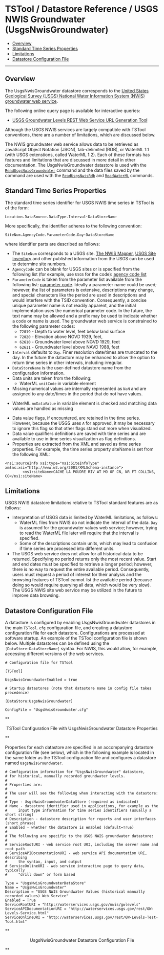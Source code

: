 # TSTool / Datastore Reference / USGS NWIS Groundwater (UsgsNwisGroundwater) #

* [Overview](#overview)
* [Standard Time Series Properties](#standard-time-series-properties)
* [Limitations](#limitations)
* [Datastore Configuration File](#datastore-configuration-file)

------------

## Overview ##

The UsgsNwisGroundwater datastore corresponds to the
[United States Geological Survey (USGS) National Water Information System (NWIS) groundwater web service](http://waterservices.usgs.gov/rest/GW-Levels-Service.html).

The following online query page is available for interactive queries:

* [USGS Groundwater Levels REST Web Service URL Generation Tool](http://waterservices.usgs.gov/rest/GW-Levels-Test-Tool.html)

Although the USGS NWIS services are largely compatible with TSTool conventions,
there are a number of limitations, which are discussed below.

The NWIS groundwater web service allows data to be retrieved as JavaScript Object Notation (JSON),
tab-delimited (RDB), or WaterML 1.1 (with USGS extenstions, called WaterML 1.2).
Each of these formats has features and limitations that are discussed in more detail in other documentation.
The UsgsNwisGroundwater datastore is used with the
[`ReadUsgsNwisGroundwater`](../../command-ref/ReadUsgsNwisGroundwater/ReadUsgsNwisGroundwater)
command and the data files saved by the command are used with the
[`ReadUsgsNwisRdb`](../../command-ref/ReadUsgsNwisRdb/ReadUsgsNwisRdb) and
[`ReadWaterML`](../../command-ref/ReadWaterML/ReadWaterML) commands.

## Standard Time Series Properties ##

The standard time series identifier for USGS NWIS time series in TSTool is of the form:

```
Location.DataSource.DataType.Interval~DataStoreName
```

More specifically, the identifier adheres to the following convention:

```
SiteNum.AgencyCode.ParameterCode.Day~DataStoreName
```

where identifier parts are described as follows:

* The `SiteNum` corresponds to a USGS site.  [The NWIS Mapper](https://maps.waterdata.usgs.gov/mapper/index.html),
[USGS Site Inventory](http://waterdata.usgs.gov/nwis/inventory) and other
published information from the USGS can be used to determine site numbers.
* `AgencyCode` can be blank for USGS sites or is specified from the following list (for example, use `USGS` for the code):
[agency code list](http://nwis.waterdata.usgs.gov/nwis/help/?read_file=nwis_agency_codes&format=table)
* `ParameterCode` is taken from the parameter list available from the following list:  [parameter code](http://nwis.waterdata.usgs.gov/usa/nwis/pmcodes).
Ideally a parameter name could be used; however, the list of parameters is extensive,
descriptions may change, and special characters like the period are used in
descriptions and would interfere with the TSID convention.
Consequently, a concise unique parameter name is not readily apparent, and the initial implementation uses the numerical parameter code.
In the future, the text name may be allowed and a prefix may
be used to indicate whether a code or name is used.
The groundwater web service is constrained to the following parameter codes:
	+ `72019` - Depth to water level, feet below land surface 
	+ `72020` - Elevation above NGVD 1929, feet, 
	+ `62610` - Groundwater level above NGVD 1929, feet 
	+ `62611` - Groundwater level above NAVD 1988, feet
* `Interval` defaults to `Day`.  Finer resolution date/times are truncated to the day.
In the future the datastore may be enhanced to allow the option to return time series in other intervals, including irregular.
* `DataStoreName` is the user-defined datastore name from the configuration information.
* Data units are taken from the following:
	+ WaterML `unitCode` in variable element
* Missing numerical values are internally represented as `NaN`
and are assigned to any date/times in the period that do not have values.
+ WaterML `noDataValue` in variable element is checked and matching data values are handled as missing
* Data value flags, if encountered, are retained in the time series.
However, because the USGS uses `A` for approved, it may be necessary
to ignore this flag so that other flags stand out more when visualized.
* Data value qualifiers definitions are saved with time series and are
available to use in time series visualization as flag definitions.
* Properties are extracted from the XML and saved as time series properties.
For example, the time series property siteName is set from the following XML:

```
<ns1:sourceInfo xsi:type="ns1:SiteInfoType" xmlns:xsi="http://www.w3.org/2001/XMLSchema-instance">
        <ns1:siteName>CACHE LA POUDRE RIV AT MO OF CN, NR FT COLLINS, CO</ns1:siteName>
```

## Limitations ##

USGS NWIS datastore limitations relative to TSTool standard features are as follows:

* Interpretation of USGS data is limited by WaterML limitations, as follows:
	+ WaterML files from NWIS do not indicate the interval of the data.
	`Day` is assumed for the groundwater values web service;
	however, trying to read the WaterML file later will require that the interval is specified.
	+ Some of the descriptions contain units, which may lead to
	confusion if time series are processed into different units.
* The USGS web service does not allow for all historical data to be returned.
Specifying no period returns only the most recent value.
Start and end dates must be specified to retrieve a longer period;
however, there is no way to request the entire available period.
Consequently, users must request a period of interest for their analysis and the
browsing features of TSTool cannot list the available period (because doing so
would require querying all data, which would be very slow).
The USGS NWIS site web service may be utilized in the future to improve data browsing.

## Datastore Configuration File ##

A datastore is configured by enabling UsgsNwisGroundwater datastores in the main `TSTool.cfg` configuration file,
and creating a datastore configuration file for each datastore.
Configurations are processed at software startup.
An example of the TSTool configuration file is shown below.
Multiple datastores can be defined using the `[DataStore:DataStoreName]` syntax.
For NWIS, this would allow, for example, accessing different versions of the web services.

```
# Configuration file for TSTool

[TSTool]

UsgsNwisGroundwaterEnabled = true

# Startup datastores (note that datastore name in config file takes precedence)

[DataStore:UsgsNwisGroundwater]

ConfigFile = "UsgsNwisGroundwater.cfg"
```

**<p style="text-align: center;">
TSTool Configuration File with UsgsNwisGroundwater Datastore Properties
</p>**

Properties for each datastore are specified in an accompanying datastore configuration file (see below),
which in the following example is located in the same folder as the TSTool
configuration file and configures a datastore named `UsgsNwisGroundwater`.

```
# Configuration information for "UsgsNwisGroundwater" datastore,
# for historical, manually recorded groundwater levels.
#
# Properties are:
#
# The user will see the following when interacting with the datastore:
#
# Type - UsgsNwisGroundwaterDataStore (required as indicated)
# Name - datastore identifier used in applications, for example as the
#     input type information for time series identifiers (usually a short string)
# Description - datastore description for reports and user interfaces (short phrase)
# Enabled - whether the datastore is enabled (default=True)
#
# The following are specific to the USGS NWIS groundwater datastore:
#
# ServiceRootURI - web service root URI, including the server name and root path
# ServiceAPIDocumentationURI - web service API documentation URI, describing
#     the syntax, input, and output
# ServiceOnlineURI - web service interactive page to query data, typically
#     "drill down" or form based

Type = "UsgsNwisGroundwaterDataStore"
Name = "UsgsNwisGroundwater"
Description = "USGS NWIS Groundwater Values (historical manually recorded values) Web Service"
Enabled = True
ServiceRootURI = "http://waterservices.usgs.gov/nwis/gwlevels"
ServiceAPIDocumentationURI = "http://waterservices.usgs.gov/rest/GW-Levels-Service.html"
ServiceOnlineURI = "http://waterservices.usgs.gov/rest/GW-Levels-Test-Tool.html"
```

**<p style="text-align: center;">
UsgsNwisGroundwater Datastore Configuration File
</p>**
